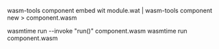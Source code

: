 wasm-tools component embed wit module.wat | wasm-tools component new > component.wasm

wasmtime run --invoke "run()" component.wasm
wasmtime run component.wasm
